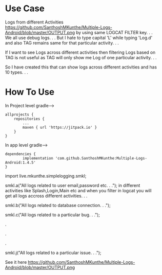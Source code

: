 # Use Case

Logs from different Activities https://github.com/SanthoshMKunthe/Multiple-Logs-Android/blob/master/OUTPUT.png by using same LOGCAT FILTER key. . .
We all use debug logs. . . But I hate to type capital 'L' while typing 'Log.d' and also TAG remains same for that particular activity. . .

If I want to see Logs across different activities then filtering Logs based on TAG is not useful as TAG will only show me Log of one particular activity. . .

So I have created this that can show logs across different activities and has 10 types. . .

# How To Use

In Project level gradle-->

	allprojects {
		repositories {
			...
			maven { url 'https://jitpack.io' }
		}
	}
  
  In app level gradle-->
  
    dependencies {
            implementation 'com.github.SanthoshMKunthe:Multiple-Logs-Android:1.4.5'
    }

import live.mkunthe.simplelogging.smkl;

smkl.a("All logs related to user email,password etc. . ."); in different activities like Splash,Login,Main etc and when you filter in logcat you will get all logs accross different activities. . .

smkl.b("All logs related to database connection. . .");

smkl.c("All logs related to a particular bug. . .");

.

.

.

smkl.j("All logs related to a particular issue. . .");

See it here https://github.com/SanthoshMKunthe/Multiple-Logs-Android/blob/master/OUTPUT.png
